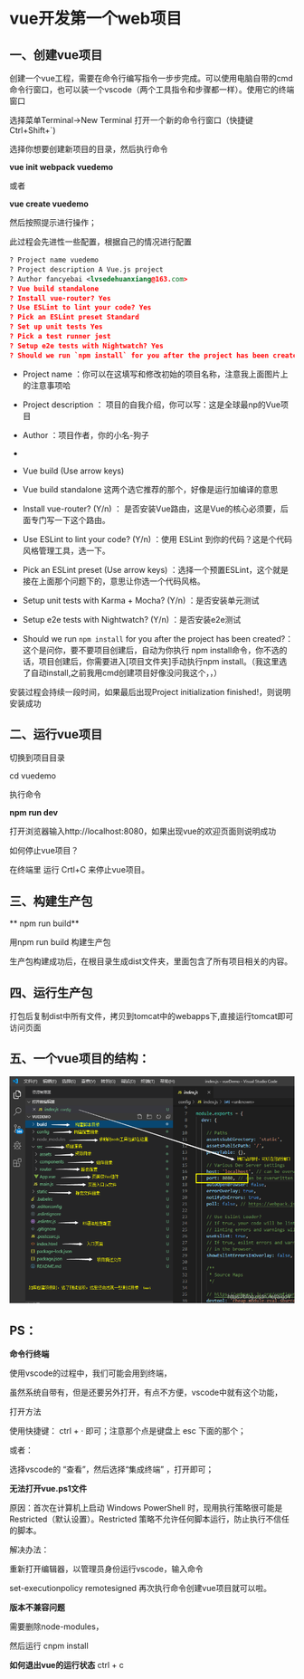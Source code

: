 # vue开发第一个web项目


## 一、创建vue项目

创建一个vue工程，需要在命令行编写指令一步步完成。可以使用电脑自带的cmd命令行窗口，也可以装一个vscode（两个工具指令和步骤都一样）。使用它的终端窗口

选择菜单Terminal->New Terminal 打开一个新的命令行窗口（快捷键Ctrl+Shift+`)

选择你想要创建新项目的目录，然后执行命令

**vue init webpack vuedemo**

或者

**vue create vuedemo**

然后按照提示进行操作；

此过程会先进性一些配置，根据自己的情况进行配置

```xml
? Project name vuedemo
? Project description A Vue.js project
? Author fancyebai <lvsedehuanxiang@163.com>
? Vue build standalone
? Install vue-router? Yes
? Use ESLint to lint your code? Yes
? Pick an ESLint preset Standard
? Set up unit tests Yes
? Pick a test runner jest
? Setup e2e tests with Nightwatch? Yes
? Should we run `npm install` for you after the project has been created? (recommended) npm
```

* Project name ：你可以在这填写和修改初始的项目名称，注意我上面图片上的注意事项哈

* Project description ：  项目的自我介绍，你可以写：这是全球最np的Vue项目

* Author ：项目作者，你的小名-狗子
* 
* Vue build (Use arrow keys)

* Vue build standalone   这两个选它推荐的那个，好像是运行加编译的意思

* Install vue-router? (Y/n) ： 是否安装Vue路由，这是Vue的核心必须要，后面专门写一下这个路由。


* Use ESLint to lint your code? (Y/n) ：使用 ESLint 到你的代码？这是个代码风格管理工具，选一下。


* Pick an ESLint preset (Use arrow keys) ：选择一个预置ESLint，这个就是接在上面那个问题下的，意思让你选一个代码风格。


* Setup unit tests with Karma + Mocha? (Y/n) ：是否安装单元测试 

* Setup e2e tests with Nightwatch? (Y/n) ：是否安装e2e测试 

* Should we run `npm install` for you after the project has been created?：这个是问你，要不要项目创建后，自动为你执行 npm install命令，你不选的话，项目创建后，你需要进入[项目文件夹]手动执行npm install。（我这里选了自动install,之前我用cmd创建项目好像没问我这个，，）

安装过程会持续一段时间，如果最后出现Project initialization finished!，则说明安装成功

## 二、运行vue项目

切换到项目目录

cd vuedemo

执行命令

**npm run dev**

打开浏览器输入http://localhost:8080，如果出现vue的欢迎页面则说明成功


如何停止vue项目？

在终端里 运行 Crtl+C 来停止vue项目。


## 三、构建生产包

** npm run build**

用npm run build 构建生产包

生产包构建成功后，在根目录生成dist文件夹，里面包含了所有项目相关的内容。

## 四、运行生产包

打包后复制dist中所有文件，拷贝到tomcat中的webapps下,直接运行tomcat即可访问页面

## 五、一个vue项目的结构：

![](./assets/vue-source.png)

## PS：

**命令行终端**

使用vscode的过程中，我们可能会用到终端，

虽然系统自带有，但是还要另外打开，有点不方便，vscode中就有这个功能，

打开方法

使用快捷键： ctrl + ·     即可；注意那个点是键盘上 esc 下面的那个；

或者：

选择vscode的 “查看”，然后选择“集成终端” ，打开即可；


**无法打开vue.ps1文件**


原因：首次在计算机上启动 Windows PowerShell 时，现用执行策略很可能是 Restricted（默认设置）。Restricted 策略不允许任何脚本运行，防止执行不信任的脚本。

解决办法：

重新打开编辑器，以管理员身份运行vscode，输入命令

set-executionpolicy remotesigned
再次执行命令创建vue项目就可以啦。

**版本不兼容问题**

需要删除node-modules，

然后运行 cnpm install

**如何退出vue的运行状态**
ctrl + c



